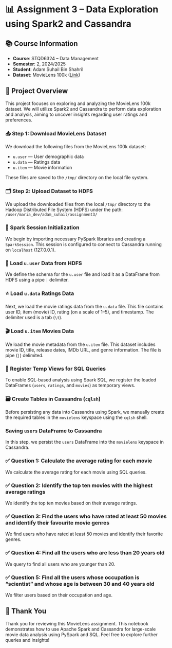 # 📊 Assignment 3 – Data Exploration using Spark2 and Cassandra

## 📚 Course Information
- **Course**: STQD6324 – Data Management
- **Semester**: 2, 2024/2025
- **Student**: Adam Suhail Bin Shahril
- **Dataset**: MovieLens 100k ([Link](https://grouplens.org/datasets/movielens/))

## 📝 Project Overview
This project focuses on exploring and analyzing the MovieLens 100k dataset. We will utilize Spark2 and Cassandra to perform data exploration and analysis, aiming to uncover insights regarding user ratings and preferences.

### 📥 Step 1: Download MovieLens Dataset
We download the following files from the MovieLens 100k dataset:
- `u.user` — User demographic data
- `u.data` — Ratings data
- `u.item` — Movie information

These files are saved to the `/tmp/` directory on the local file system.

### 🗂️ Step 2: Upload Dataset to HDFS
We upload the downloaded files from the local `/tmp/` directory to the Hadoop Distributed File System (HDFS) under the path: 
`/user/maria_dev/adam_suhail/assignment3/`

### 🔧 Spark Session Initialization
We begin by importing necessary PySpark libraries and creating a `SparkSession`. This session is configured to connect to Cassandra running on `localhost` (127.0.0.1).

### 👥 Load `u.user` Data from HDFS
We define the schema for the `u.user` file and load it as a DataFrame from HDFS using a pipe `|` delimiter.

### ⭐ Load `u.data` Ratings Data
Next, we load the movie ratings data from the `u.data` file. This file contains user ID, item (movie) ID, rating (on a scale of 1–5), and timestamp. The delimiter used is a tab (`\t`).

### 🎬 Load `u.item` Movies Data
We load the movie metadata from the `u.item` file. This dataset includes movie ID, title, release dates, IMDb URL, and genre information. The file is pipe (`|`) delimited.

### 🧠 Register Temp Views for SQL Queries
To enable SQL-based analysis using Spark SQL, we register the loaded DataFrames (`users`, `ratings`, and `movies`) as temporary views.

### 🗃️ Create Tables in Cassandra (`cqlsh`)
Before persisting any data into Cassandra using Spark, we manually create the required tables in the `movielens` keyspace using the `cqlsh` shell.

### Saving `users` DataFrame to Cassandra
In this step, we persist the `users` DataFrame into the `movielens` keyspace in Cassandra.

### ✅ Question 1: Calculate the average rating for each movie
We calculate the average rating for each movie using SQL queries.

### ✅ Question 2: Identify the top ten movies with the highest average ratings
We identify the top ten movies based on their average ratings.

### ✅ Question 3: Find the users who have rated at least 50 movies and identify their favourite movie genres
We find users who have rated at least 50 movies and identify their favorite genres.

### ✅ Question 4: Find all the users who are less than 20 years old
We query to find all users who are younger than 20.

### ✅ Question 5: Find all the users whose occupation is “scientist” and whose age is between 30 and 40 years old
We filter users based on their occupation and age.

## 🙏 Thank You
Thank you for reviewing this MovieLens assignment. This notebook demonstrates how to use Apache Spark and Cassandra for large-scale movie data analysis using PySpark and SQL. Feel free to explore further queries and insights!
